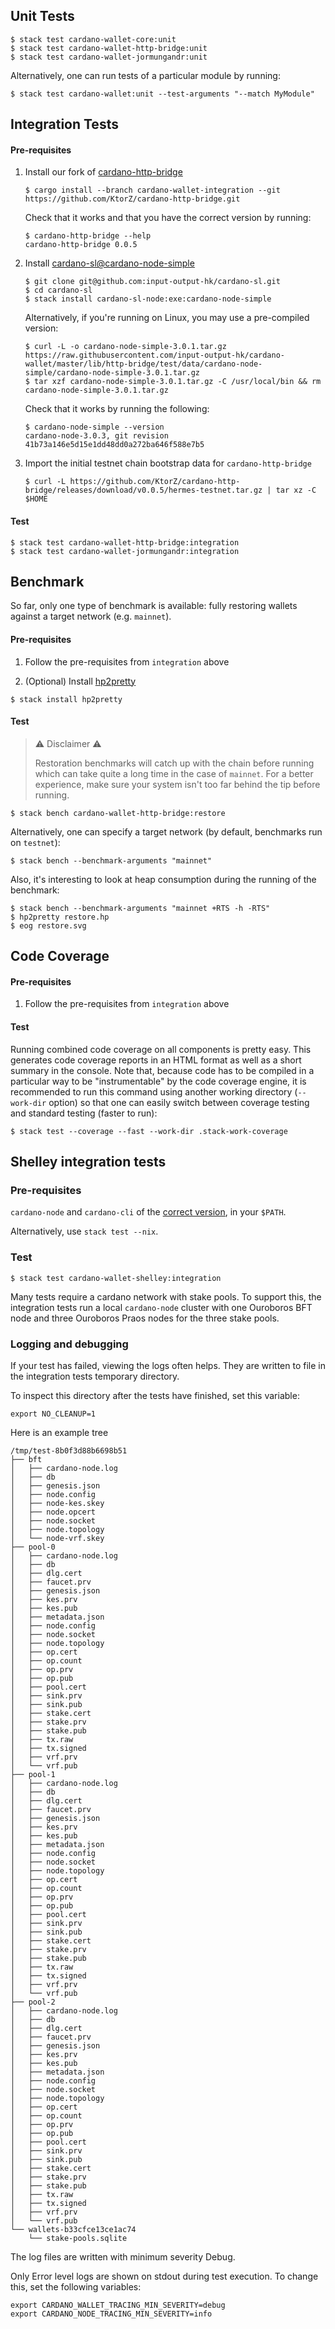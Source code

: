 ## Unit Tests

```
$ stack test cardano-wallet-core:unit
$ stack test cardano-wallet-http-bridge:unit
$ stack test cardano-wallet-jormungandr:unit
```

Alternatively, one can run tests of a particular module by running:

```
$ stack test cardano-wallet:unit --test-arguments "--match MyModule"
```

## Integration Tests

#### Pre-requisites

1. Install our fork of [cardano-http-bridge](https://github.com/KtorZ/cardano-http-bridge)

    ```
    $ cargo install --branch cardano-wallet-integration --git https://github.com/KtorZ/cardano-http-bridge.git
    ```

    Check that it works and that you have the correct version by running:
    ```
    $ cardano-http-bridge --help
    cardano-http-bridge 0.0.5
    ```

2. Install [cardano-sl@cardano-node-simple](https://github.com/input-output-hk/cardano-sl)

    ```
    $ git clone git@github.com:input-output-hk/cardano-sl.git
    $ cd cardano-sl
    $ stack install cardano-sl-node:exe:cardano-node-simple
    ```

    Alternatively, if you're running on Linux, you may use a pre-compiled version:

    ```
    $ curl -L -o cardano-node-simple-3.0.1.tar.gz https://raw.githubusercontent.com/input-output-hk/cardano-wallet/master/lib/http-bridge/test/data/cardano-node-simple/cardano-node-simple-3.0.1.tar.gz
    $ tar xzf cardano-node-simple-3.0.1.tar.gz -C /usr/local/bin && rm cardano-node-simple-3.0.1.tar.gz
    ```

    Check that it works by running the following:
    ```
    $ cardano-node-simple --version
    cardano-node-3.0.3, git revision 41b73a146e5d15e1dd48dd0a272ba646f588e7b5
    ```

3. Import the initial testnet chain bootstrap data for `cardano-http-bridge`

    ```
    $ curl -L https://github.com/KtorZ/cardano-http-bridge/releases/download/v0.0.5/hermes-testnet.tar.gz | tar xz -C $HOME
    ```

#### Test

```
$ stack test cardano-wallet-http-bridge:integration
$ stack test cardano-wallet-jormungandr:integration
```

## Benchmark

So far, only one type of benchmark is available: fully restoring wallets
against a target network (e.g. `mainnet`).

#### Pre-requisites

1. Follow the pre-requisites from `integration` above

2. (Optional) Install [hp2pretty](https://www.stackage.org/nightly-2019-03-25/package/hp2pretty-0.9)

```
$ stack install hp2pretty
```

#### Test

> :warning: Disclaimer :warning: 
>
> Restoration benchmarks will catch up with the chain before running which can
> take quite a long time in the case of `mainnet`. For a better experience, make
> sure your system isn't too far behind the tip before running.

```
$ stack bench cardano-wallet-http-bridge:restore
```

Alternatively, one can specify a target network (by default, benchmarks run on `testnet`):

```
$ stack bench --benchmark-arguments "mainnet"
```

Also, it's interesting to look at heap consumption during the running of the benchmark:

```
$ stack bench --benchmark-arguments "mainnet +RTS -h -RTS"
$ hp2pretty restore.hp
$ eog restore.svg
```

## Code Coverage

#### Pre-requisites

1. Follow the pre-requisites from `integration` above

#### Test

Running combined code coverage on all components is pretty easy. This generates code coverage reports in an HTML format as well as a short summary in the console. Note that, because code has to be compiled in a particular way to be "instrumentable" by the code coverage engine, it is recommended to run this command using another working directory (`--work-dir` option) so that one can easily switch between coverage testing and standard testing (faster to run):

```
$ stack test --coverage --fast --work-dir .stack-work-coverage
```

##  Shelley integration tests

### Pre-requisites

`cardano-node` and `cardano-cli` of the [correct version](https://github.com/input-output-hk/cardano-wallet/blob/master/README.md#latest-releases), in your `$PATH`.

Alternatively, use `stack test --nix`.

### Test

```
$ stack test cardano-wallet-shelley:integration
```

Many tests require a cardano network with stake pools. To support
this, the integration tests run a local `cardano-node` cluster with
one Ouroboros BFT node and three Ouroboros Praos nodes for the three
stake pools.

### Logging and debugging

If your test has failed, viewing the logs often helps. They are
written to file in the integration tests temporary directory.

To inspect this directory after the tests have finished, set this
variable:

```
export NO_CLEANUP=1
```

Here is an example tree

```
/tmp/test-8b0f3d88b6698b51
├── bft
│   ├── cardano-node.log
│   ├── db
│   ├── genesis.json
│   ├── node.config
│   ├── node-kes.skey
│   ├── node.opcert
│   ├── node.socket
│   ├── node.topology
│   └── node-vrf.skey
├── pool-0
│   ├── cardano-node.log
│   ├── db
│   ├── dlg.cert
│   ├── faucet.prv
│   ├── genesis.json
│   ├── kes.prv
│   ├── kes.pub
│   ├── metadata.json
│   ├── node.config
│   ├── node.socket
│   ├── node.topology
│   ├── op.cert
│   ├── op.count
│   ├── op.prv
│   ├── op.pub
│   ├── pool.cert
│   ├── sink.prv
│   ├── sink.pub
│   ├── stake.cert
│   ├── stake.prv
│   ├── stake.pub
│   ├── tx.raw
│   ├── tx.signed
│   ├── vrf.prv
│   └── vrf.pub
├── pool-1
│   ├── cardano-node.log
│   ├── db
│   ├── dlg.cert
│   ├── faucet.prv
│   ├── genesis.json
│   ├── kes.prv
│   ├── kes.pub
│   ├── metadata.json
│   ├── node.config
│   ├── node.socket
│   ├── node.topology
│   ├── op.cert
│   ├── op.count
│   ├── op.prv
│   ├── op.pub
│   ├── pool.cert
│   ├── sink.prv
│   ├── sink.pub
│   ├── stake.cert
│   ├── stake.prv
│   ├── stake.pub
│   ├── tx.raw
│   ├── tx.signed
│   ├── vrf.prv
│   └── vrf.pub
├── pool-2
│   ├── cardano-node.log
│   ├── db
│   ├── dlg.cert
│   ├── faucet.prv
│   ├── genesis.json
│   ├── kes.prv
│   ├── kes.pub
│   ├── metadata.json
│   ├── node.config
│   ├── node.socket
│   ├── node.topology
│   ├── op.cert
│   ├── op.count
│   ├── op.prv
│   ├── op.pub
│   ├── pool.cert
│   ├── sink.prv
│   ├── sink.pub
│   ├── stake.cert
│   ├── stake.prv
│   ├── stake.pub
│   ├── tx.raw
│   ├── tx.signed
│   ├── vrf.prv
│   └── vrf.pub
└── wallets-b33cfce13ce1ac74
    └── stake-pools.sqlite
```

The log files are written with minimum severity Debug.

Only Error level logs are shown on stdout during test execution. To
change this, set the following variables:

```
export CARDANO_WALLET_TRACING_MIN_SEVERITY=debug
export CARDANO_NODE_TRACING_MIN_SEVERITY=info
```
